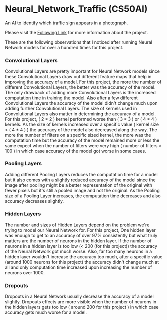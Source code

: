 # Neural_Network_Traffic (CS50AI)

An AI to identify which traffic sign appears in a photograph.

Please visit the [Following Link](https://cs50.harvard.edu/ai/2020/projects/5/traffic/) for more information about the project.

These are the following observations that I noticed after running Neural Network models for over a hundred times for this project.

### Convolutional Layers

Convolutional Layers are pretty important for Neural Network models since these Convolutional Layers draw out different feature maps that help in improving the accuracy of a model. For this project, the more the number of different Convolutional Layers, the better was the accuracy of the model. The only drawback of adding more Convolutional Layers is the increased computation time in training the model. Also after a few different Convolutional Layers the accuracy of the model didn't change much upon adding further Convolutional Layers. The size of kernels used in Convolutional Layers also matter in determining the accuracy of a model. For this project, ( 2 * 2 ) kernel performed worse than ( 3 * 3 ) or ( 4 * 4 ) kernels. As the size of kernels increased over a specific value ( kernel size > ( 4 * 4 ) ) the accuracy of the model also decreased along the way. The more the number of filters on a specific sized kernel, the more was the computation time but the accuracy of the model remained more or less the same expect when the number of filters were very high ( number of filters > 100 ) in which case accuracy of the model got worse in some cases.

### Pooling Layers

Adding different Pooling Layers reduces the computation time for a model but it also comes with a slightly reduced accuracy of the model since the image after pooling might be a better representation of the original with fewer pixels but it's still a pooled image and not the original. As the Pooling size of a Pooling Layer increases, the computation time decreases and also accuracy decreases slightly.

### Hidden Layers

The number and sizes of Hidden Layers depend on the problem we're trying to model our Neural Network for. For this project, One hidden layer was enough to get to an accuracy of over 97% consistently but what truly matters are the number of neurons in the hidden layer. If the number of neurons in a hidden layer is too low (< 200 (for this project)) the accuracy of the Neural Network got much worse. Also, far too many neurons in a hidden layer wouldn't increase the accuracy too much, after a specific value (around 1000 neurons for this project) the accuracy didn't change much at all and only computation time increased upon increasing the number of neurons over 1000.

### Dropouts

Dropouts in a Neural Network usually decrease the accuracy of a model slightly. Dropouts effects are more visible when the number of neurons in the hidden layers gets too low ( around 200 for this project ) in which case accuracy gets much worse for a model.

  





